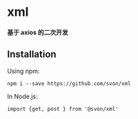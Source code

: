 # xml

#### 基于 axios 的二次开发

## Installation

Using npm:

	npm i --save https://github.com/svon/xml

In Node.js:

	import {get, post } from '@svon/xml'
